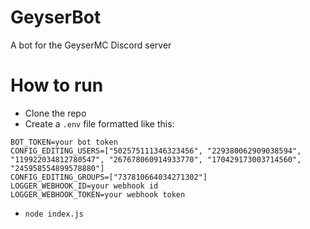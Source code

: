 # GeyserBot
A bot for the GeyserMC Discord server

# How to run
- Clone the repo
- Create a `.env` file formatted like this:
```
BOT_TOKEN=your bot token
CONFIG_EDITING_USERS=["502575111346323456", "229380062909038594", "119922034812780547", "267678060914933770", "170429173003714560", "245958554899578880"]
CONFIG_EDITING_GROUPS=["737810664034271302"]
LOGGER_WEBHOOK_ID=your webhook id
LOGGER_WEBHOOK_TOKEN=your webhook token
```
- `node index.js`
